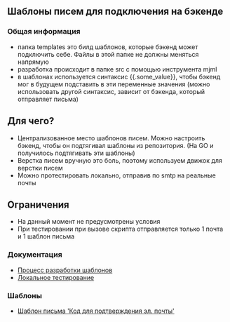 ## Шаблоны писем для подключения на бэкенде

### Общая информация

- папка templates это билд шаблонов, которые бэкенд может подключить себе. Файлы в этой папке не должны меняться напрямую
- разработка происходит в папке src с помощью инструмента mjml
- в шаблонах используется синтаксис {{.some_value}}, чтобы бэкенд мог в будущем подставить в эти переменные значения (можно использовать другой синтаксис, зависит от бэкенда, который отправляет письма)

## Для чего?
- Централизованное место шаблонов писем. Можно настроить бэкенд, чтобы он подтягивал шаблоны из репозитория. (На GO и получилось подтягивать эти шаблоны)
- Верстка писем вручную это боль, поэтому используем движок для верстки писем
- Можно протестировать локально, отправив по smtp на реальные почты

## Ограничения
- На данный момент не предусмотрены условия
- При тестировании при вызове скрипта отправляется только 1 почта и 1 шаблон письма

### Документация

- [Процесс разработки шаблонов](./docs/frontend-development.md)
- [Локальное тестирование](./docs/local-testing.md)

### Шаблоны

- [Шаблон письма 'Код для подтверждения эл. почты'](./docs/templates/email-confirmation.md)
